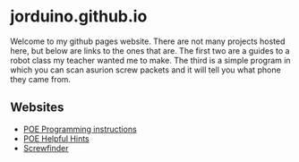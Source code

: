 
# jorduino.github.io

Welcome to my github pages website. There are not many projects hosted here, but below are links to the ones that are. The first two are a guides to a robot class my teacher wanted me to make. The third is a simple program in which you can scan asurion screw packets and it will tell you what phone they came from.

## Websites

* [POE Programming instructions](POE-Programming.md)
* [POE Helpful Hints](POE-Helpful-Hints.md)
* [Screwfinder](screwfinder)
  
